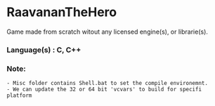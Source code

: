 # RaavananTheHero
Game made from scratch witout any licensed engine(s), or librarie(s).

### Language(s) : C, C++

### Note:
    - Misc folder contains Shell.bat to set the compile environemnt. 
    - We can update the 32 or 64 bit 'vcvars' to build for specifi platform